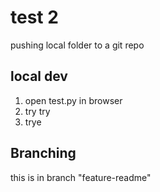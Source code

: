 # test 2

pushing local folder to a git repo

## local dev
1. open test.py in browser
2. try try
3. trye 

## Branching
this is in branch "feature-readme"